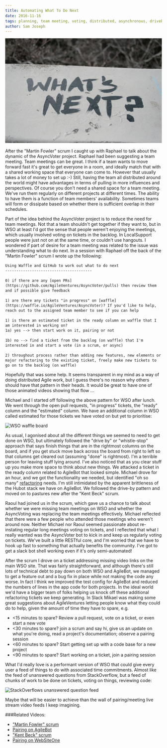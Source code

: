 ```yaml
---
title: Automating What To Do Next
date: 2016-11-16
tags: planning, team meeting, voting, distributed, asynchronous, driveby, whistlestop, pairing, waffle, github 
author: Sam Joseph
---
```


![what's next?](/images/whatsnext.jpg)

After the "Martin Fowler" scrum I caught up with Raphael to talk about the dynamic of the AsyncVoter project.  Raphael had been suggesting a team meeting.  Team meetings can be great.  I think if a team wants to move forward fast it's great to get everyone in a room, and ideally match that with a shared working space that everyone can come to.  However that usually takes a lot of money to set up :-)  Still, having the team all distributed around the world might have advantages in terms of pulling in more influences and perspectives.  Of course you don't need a shared space for a team meeting.  We've run them regularly on different projects at different times.  The ability to have them is a function of team members' availability.  Sometimes teams will form or dissipate based on whether there is sufficient overlap in their schedules. 

Part of the idea behind the AsyncVoter project is to reduce the need for team meetings.  Not that a team shouldn't get together if they want to, but in WSO at least I'd got the sense that people weren't enjoying the meetings, which usually involved voting on tickets in the backlog.  In LocalSupport people were just not on at the same time, or couldn't use hangouts.  I wondered if part of desire for a team meeting was related to the issue was understanding what to do next.  In a session with Raphael off the back of the "Martin Fowler" scrum I wrote up the following:

```
Using Waffle and GitHub to work out what to do next
---------------------------------------

0) if there are any [open PRs](https://github.com/AgileVentures/AsyncVoter/pulls) then review them and if possible give feedback

1) are there any tickets "in progress" on [waffle](https://waffle.io/AgileVentures/AsyncVoter)? If you'd like to help, reach out to the assigned team member to see if you can help

1) is there an estimated ticket in the ready column on waffle that I am interested in working on?
1a) yes --> then start work on it, pairing or not

1b) no --> find a ticket from the backlog (on waffle) that I'm interested in and start a vote (in a scrum, or async)

2) throughout process rather than adding new features, new elements or major refactoring to the existing ticket, freely make new tickets to go on to the backlog (on waffle)
```

Hopefully that was some help.  It seems transparent in my mind as a way of doing distributed Agile work, but I guess there's no reason why others should have that pattern in their heads.  It would be great to have one of those animated videos showing that flow ...

Michael and I started off following the above pattern for WSO after lunch.  We went through the open pull requests, "in progress" tickets, the "ready" column and the "estimated" column.  We have an additional column in WSO called estimated for those tickets we have voted on but yet to prioritise:

![WSO waffle board](https://www.dropbox.com/s/o2kc9kx6gimfmx0/Screenshot%202016-11-16%2009.31.25.png?dl=1)

As usual, I agonised about all the different things we seemed to need to get done on WSO, but ultimately followed the "drive by" or "whistle-stop" approach that says finish things that are in the rightmost columns on the board, and if you get stuck move back across the board from right to left so that columns get cleared out (assuming "done" is rightmost).  I'm a terrible person for leaving stuff lying around.  I've also noticed that as you clear stuff up you make more space to think about new things.  We attacked a ticket in the ready column related to AgileBot that looked simple.  Michael drove for an hour, and we got the functionality we needed, but identified "oh so many" [refactoring](https://github.com/AgileVentures/agile-bot/issues/45) needs.  I'm still intimidated by the apparent brittleness of the Hubot stack we have on AgileBot.  We followed the drive-by pattern and moved on to pastures new after the "Kent Beck" scrum.

Raoul had joined us in the scrum, which gave us a chance to talk about whether we were missing team meetings on WSO and whether the AsyncVoting was replacing the team meetings effectively.  Michael reflected that there were a few people who attended those meetings who weren't around now.  Neither Michael nor Raoul seemed passionate about re-instating regular long meetings voting on tickets, and I reflected that what I really wanted was the AsyncVoter bot to kick in and keep us regularly voting on tickets.  We've built a little RESTful core, and I'm worried that we have to hook up fast to something that actually benefits the community.  I've got to get a slack bot shell working even if it's only semi-automated!

After the scrum I drove on a ticket addressing missing video links on the main WSO site.  That was fairly straightforward, and although there's still lots of technical debt to pay down on both WSO and AgileBot, we managed to get a feature out and a bug fix in place while not making the code any worse.  In fact I think we improved the test config for AgileBot and reduced the numbers of lines in the app code for both projects.   In the ideal world we'd have a bigger team of folks helping us knock off these additional refactoring tickets we keep generating.  In Slack Mikael was making some great suggestions about AgileVentures letting people know what they could do to help, given the amount of time they have to spare, e.g. 

* <15 minutes to spare?  Review a pull request, vote on a ticket, or even start a new vote
* <30 minutes to spare? join a scrum and say hi, give us an update on what you're doing, read a project's documentation; observe a pairing session
* <60 minutes to spare? Start getting set up with a code base for a new project
* <90 minutes to spare? Start working on a ticket, join a pairing session

What I'd really love is a performant version of WSO that could give every user a feed of things to do with associated time commitments.  Almost like the feed of unanswered questions from StackOverflow, but a feed of chunks of work to be done on tickets, voting on things, reviewing code:

![StackOverflows unanswered question feed](https://www.dropbox.com/s/pvp2i3q3d3xkpmm/Screenshot%202016-11-16%2009.48.54.png?dl=1)

Maybe that will be easier to achieve than the wall of pairing/meeting live stream video feeds I keep imagining.

###Related Videos:

* ["Martin Fowler" scrum](https://www.youtube.com/watch?v=aYCGCegwjvY)
* [Pairing on AgileBot](https://www.youtube.com/watch?v=qRCeF-IECaU)
* ["Kent Beck" scrum](https://www.youtube.com/watch?v=1gMF_0oALyY)
* [Pairing on WebSiteOne](https://www.youtube.com/watch?v=tKqG-pSQcfU)


